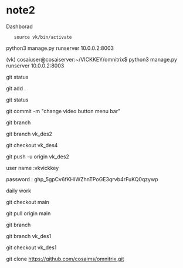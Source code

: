 # note2
Dashborad




       source vk/bin/activate




python3 manage.py runserver 10.0.0.2:8003




(vk) cosaiuser@cosaiserver:~/VICKKEY/omnitrix$ python3 manage.py runserver 10.0.0.2:8003






git status

git add .

git status

git commit -m "change video button menu bar"

git branch

git branch vk_des2

git checkout vk_des4

git push -u origin vk_des2

user name :vkvickkey

password : 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

daily work

git checkout main

git pull origin main

git branch

git branch vk_des1

git checkout vk_des1

git clone https://github.com/cosaims/omnitrix.git
